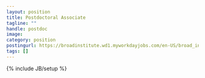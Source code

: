 ```yaml
---
layout: position
title: Postdoctoral Associate
tagline: ""
handle: postdoc
image: 
category: position
postingurl: https://broadinstitute.wd1.myworkdayjobs.com/en-US/broad_institute/job/Cambridge-MA/Postdoctoral-Associate---Getz-Lab_2973
tags: []
---
```

{% include JB/setup %}
